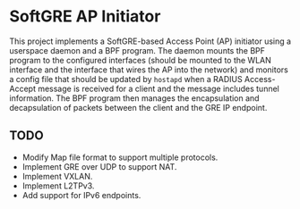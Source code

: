 # SoftGRE AP Initiator

This project implements a SoftGRE-based Access Point (AP) initiator using a userspace daemon and a
BPF program. The daemon mounts the BPF program to the configured interfaces (should be mounted to
the WLAN interface and the interface that wires the AP into the network) and monitors a config file
that should be updated by `hostapd` when a RADIUS Access-Accept message is received for a client
and the message includes tunnel information. The BPF program then manages the encapsulation and
decapsulation of packets between the client and the GRE IP endpoint.

## TODO

- Modify Map file format to support multiple protocols.
- Implement GRE over UDP to support NAT.
- Implement VXLAN.
- Implement L2TPv3.
- Add support for IPv6 endpoints.
